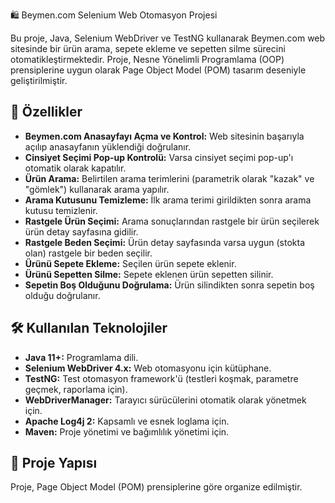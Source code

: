 🛍️ Beymen.com Selenium Web Otomasyon Projesi

Bu proje, Java, Selenium WebDriver ve TestNG kullanarak Beymen.com web sitesinde bir ürün arama, sepete ekleme ve sepetten silme sürecini otomatikleştirmektedir. Proje, Nesne Yönelimli Programlama (OOP) prensiplerine uygun olarak Page Object Model (POM) tasarım deseniyle geliştirilmiştir.

## 🌟 Özellikler

*   **Beymen.com Anasayfayı Açma ve Kontrol:** Web sitesinin başarıyla açılıp anasayfanın yüklendiği doğrulanır.
*   **Cinsiyet Seçimi Pop-up Kontrolü:** Varsa cinsiyet seçimi pop-up'ı otomatik olarak kapatılır.
*   **Ürün Arama:** Belirtilen arama terimlerini (parametrik olarak "kazak" ve "gömlek") kullanarak arama yapılır.
*   **Arama Kutusunu Temizleme:** İlk arama terimi girildikten sonra arama kutusu temizlenir.
*   **Rastgele Ürün Seçimi:** Arama sonuçlarından rastgele bir ürün seçilerek ürün detay sayfasına gidilir.
*   **Rastgele Beden Seçimi:** Ürün detay sayfasında varsa uygun (stokta olan) rastgele bir beden seçilir.
*   **Ürünü Sepete Ekleme:** Seçilen ürün sepete eklenir.
*   **Ürünü Sepetten Silme:** Sepete eklenen ürün sepetten silinir.
*   **Sepetin Boş Olduğunu Doğrulama:** Ürün silindikten sonra sepetin boş olduğu doğrulanır.

## 🛠️ Kullanılan Teknolojiler

*   **Java 11+:** Programlama dili.
*   **Selenium WebDriver 4.x:** Web otomasyonu için kütüphane.
*   **TestNG:** Test otomasyon framework'ü (testleri koşmak, parametre geçmek, raporlama için).
*   **WebDriverManager:** Tarayıcı sürücülerini otomatik olarak yönetmek için.
*   **Apache Log4j 2:** Kapsamlı ve esnek loglama için.
*   **Maven:** Proje yönetimi ve bağımlılık yönetimi için.

## 📐 Proje Yapısı

Proje, Page Object Model (POM) prensiplerine göre organize edilmiştir.
